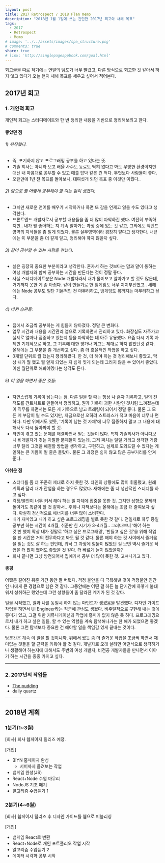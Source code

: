 ```yaml
---
layout: post
title: 2017 Retrospect / 2018 Plan memo
description: "2018년 1월 1일에 쓰는 간단한 2017년 회고와 새해 목표"
tags:
  - 2017
  - Retrospect
  - Memo
# image: '../../assets/images/spa_structure.png'
# comments: true
share: true
# link: 'http://singlepageappbook.com/goal.html'
---
```


회고글을 따로 적기에는 연말의 템포가 너무 빨랐고, 다른 방식으로 회고한 것 같아서 하지 않고 있다가 오늘 왠지 새해 목표를 세우고 싶어서 적어본다.

## 2017년 회고

### 1. 개인적 회고

개인적 회고는 스터디메이트와 한 번 정리한 내용을 기반으로 정리해보려고 한다.

#### 좋았던 점
###### 1) 취직했다.
- 즉, 포기하지 않고 프로그래밍 공부를 하고 있다는 뜻.
- 기술 회사는 아니라 보고 배울 사수도 동료도 딱히 없다고 봐도 무방한 환경이지만 대신 내 마음대로 공부할 수 있고 매출 압박 같은 건 적다. 무엇보다 사람들이 좋다.
- 오랜만에 1년 전 목표를 돌아보니, 대여섯개 되던 목표 중 이것만 이뤘다..

###### 2) 앞으로 뭘 어떻게 공부해야 할 지는 감이 생겼다.
- 그치만 새로운 언어를 배우기 시작하거나 하면 또 감을 언제고 잃을 수도 있다고 생각한다.
- 프론트엔드 개발자로서 공부할 내용들을 좀 더 많이 파악하긴 했다. 여전히 부족하지만.. 내가 뭘 좋아하는 지 계속 알아가는 과정 중에 있는 것 같고, 그외에도 백엔드 영역의 지식들을 좀 알게 되었다. 물론 실무영역이라 굉장히 얕다고 생각한다. 내년에는 이 부분을 좀 더 깊게 알고, 정리해야 하지 않을까 싶다.

###### 3) 같이 공부할 수 있는 사람을 만났다.
- 실은 굉장히 중요한 부분이라고 생각한다. 혼자서 하는 것보다는 맘과 말이 통하는 여성 개발자와 함께 공부하는 시간을 만든다는 것이 정말 좋다.
- 사실 스터디메이트분은 Node 개발자라서 내가 물어보고 알아가고 할 것도 많은데, 거기까지 못한 게 좀 아쉽다. 같이 만들기로 한 뱀게임도 너무 지지부진했고.. 새해에는 Node 공부도 일단 기본적인 건 마무리하고, 뱀게임도 봄까지는 마무리하고 싶다.

###### 4) 바뀐 습관들:
- 집에서 조금씩 공부하는 게 힘들지 않아졌다. 정말 큰 변화다.
- 업무 시간과 내용을 시간관리 앱으로 기록하면서 관리하고 있다. 화장실도 자주가고 실제로 얼마나 집중하고 있는지 등을 파악하는 데 아주 유용했다. 요즘 다시 기록 자체만 기계적으로 하고, 그 기록에 대한 평가나 회고는 제대로 하지 않았던것 같다. 올해에는 그 부분을 좀 개선하고 싶다. 좀 더 효율적인 작업을 하고 싶다.
- 3개월 단위로 뭘 했는지 정리해봤다. 한 것, 더 해야 하는 것 정리해보니 좋았고, 막상 내가 뭘 했고 뭘 알게 되었는 지 쉽게 잊게 되는데 그러지 않을 수 있어서 좋았다. 이젠 월단위로 해봐야겠다는 생각도 든다.

###### 5) 이 일을 하면서 좋은 것들:
- 자연스럽게 기록이 남는다는 점. 다른 일을 할 때는 항상 나 혼자 기록하고, 일의 진척도를 간트차트로 만들어서 정리하고, 뭔가 기록이 과한 사람인 것처럼 느껴졌는데 이 직무를 하면서는 모든 게 기록으로 남고 트래킹이 되어서 정말 좋다. 물론 그 모든 게 부담이 될 수도 있지만, 지금으로선 오히려 스트레스가 적고 마음이 너무나 편하다. 다만 위에서도 썼듯, '기록이 남는 것 자체'에 너무 집중하지 말고 그 내용에 대해서도 다시 돌아봐야 할 것.
- 타인이 겪고 있는 문제를 해결하면서 얻는 것들이 많다. 특히 기술회사가 아니다보니 비개발자가 겪는 자잘한 문제들이 있는데, 그저 짜치는 일일 거라고 생각한 거랑 너무 달리 그것을 해결할 방법을 생각하고, 구현하고, 실제로 도와드릴 수 있다는 게 일하는 큰 기쁨이 될 줄은 몰랐다. 물론 그 과정은 쉽지 않고 많은 공부거리를 안겨준다.

#### 아쉬운 점
- 스터디를 좀 더 꾸준히 제대로 하지 못한 것. 타인의 상황에도 많이 휘둘렸고, 원래 계획과 달리 내가 잔업을 하는 경우도 많았다. 새해에는 좀 더 생산적인 스터디를 하고 싶다.
- 걱정/불안이 너무 커서 해야 하는 일 자체에 집중을 못한 것. 그치만 성향으 문제라 돌아가도 똑같이 할 것 같아서.. 후회나 자책보다는 올해에는 조금 더 줄여보자 싶다. 확실히 정신적으로 에너지를 너무 많이 소비한다.
- 내가 재미있고 내가 하고 싶은 프로그래밍을 별로 못한 것 같다. 전일제로 하루 종일 공부만 하는 시간이 4개월, 취준만 한 시기가 3-4개월.. 그러다보니 ‘해야 하는 것’만 했지 막상 내가 정말로 ‘하고 싶은 프로그래밍’, '만들고 싶은 것'을 위해 작업을 한 시간은 거의 전무하다고 봐도 될 것 같다. 물론 해야 하는 것 사이에서 즐거움을 얻는 것도 잘 하는 편인데, 워낙 그 과정에 힘듦이 많았던 걸 보면 역시 즐거운 작업을 더 많이 했어도 좋았을 것 같다. 더 빠르게 늘지 않았을까?
- 회사 끝나면 그냥 방전되어서 집에가서 공부 더 많이 못한 것. 고쳐나가고 있다.

#### 총평
어쨌든 길어진 취준 기간 동안 잘 버텼다. 걱정 불안을 다 극복해낸 것이 걱정불안 인간인 나에게 큰 경험으로 남은 것 같다. 그동안에는 어떤 걸 하든 늘 단기간에 하얗게 불태워서 성취하곤 했었는데 그런 성향들이 좀 달라진 계기가 된 것 같다.

일을 시작했고, 일과 나를 동일시 하지 않는 마인드가 생겼음을 발견했다. 디자인 가이드 작업을 하면서 UI Engineer라는 직군에 관심도 생겼다. 비주얼적으로 구현해 내는 것에 흥미가 있고, 그걸 위한 커뮤니케이션과 작업에 흥미가 없지 않은 듯 하다. 프로그래밍으로서 내가 하고 싶은 일들, 할 수 있는 역할을 계속 탐색해나가는 한 해가 되었으면 좋겠다. 물론 그런 탐색보다 중요한 건 해야할 일을 책임감 있게 끝내는 것이다.

당분간은 계속 이 일을 할 것이니까, 위에서 썼듯 좀 더 즐거운 작업을 조금씩 하면서 재미없는 것들을 할 근력을 키워야 할 것 같다. 개발자로 오래 살려면 어떤식으로 생각하거나 생활해야 하는지에 대해서도 주변의 여성 개발자, 비전공 개발자들을 만나면서 이야기 하는 시간을 종종 가지고 싶다.

---

### 2. 2017년의 작업들
- [The pudding](http://mailchi.mp/pudding/5saz6liowt-1279717?e=ad4be7e22e)
- daily quartz

---

## 2018년 계획

### 1분기(1~3월)

[회사]
회사 웹페이지 릴리즈 예정.

[개인]
- BIYN 홈페이지 완성
  - 서버까지 올려보는 작업
- 뱀게임 완성(JS)
- React+Node 수업 마무리
- NodeJS 기초 떼기
- 알고리즘 수업듣기 1

### 2분기(4~6월)
[회사]
웹페이지 릴리즈 후 디자인 가이드를 웹으로 퍼블리싱

[개인]
- 뱀게임 React로 변환
- React+Node로 개인 포트폴리오 작업 시작
- 알고리즘 수업듣기 2
- 데이터 시각화 공부 시작
